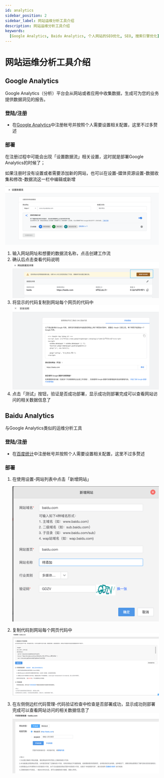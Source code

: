 ```yaml
---
id: analytics
sidebar_position: 2
sidebar_label: 网站运维分析工具介绍
description: 网站运维分析工具介绍
keywords:
  [Google Analytics, Baidu Analytics, 个人网站的SEO优化, SEO, 搜索引擎优化]
---
```


# 网站运维分析工具介绍

## Google Analytics

Google Analytics（分析）平台会从网站或者应用中收集数据，生成可为您的业务提供数据洞见的报告。

### 登陆/注册

- 在[Google Analytics](https://analytics.google.com/)中注册帐号并按照个人需要设置相关配置，这里不过多赘述

### 部署

在注册过程中可能会出现「设置数据流」相关设置，这时就是部署Google Analytics的时候了；

如果注册时没有设置或者需要添加新的网站，也可以在设置-媒体资源设置-数据收集和修改-数据流这一栏中编辑或新增

![img.png](images/Untitled_5.png)

1. 输入网站网址和想要的数据流名称，点击创建工作流
2. 确认后点击查看代码说明
   ![img.png](images/Untitled_6.png)
3. 将显示的代码复制到网站每个网页的代码中
   ![img.png](images/Untitled_7.png)
4. 点击「测试」按钮，验证是否成功部署，显示成功则部署完成可以查看网站访问的相关数据信息了

## Baidu Analytics

与Google Analytics类似的运维分析工具

### 登陆/注册

- 在[百度统计](https://tongji.baidu.com/)中注册帐号并按照个人需要设置相关配置，这里不过多赘述

### 部署

1. 在使用设置-网站列表中点击「新增网站」

   ![img.png](images/Untitled_8.png)

2. 复制代码到网站每个网页代码中
   ![img.png](images/Untitled_9.png)
3. 在左侧侧边栏代码管理-代码验证检查中检查是否部署成功，显示成功则部署完成可以查看网站访问的相关数据信息了
   ![img.png](images/Untitled_10.png)
